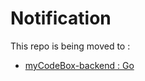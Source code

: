 # Notification
This repo is being moved to : 

- [myCodeBox-backend : Go](https://github.com/developerasun/myCodeBox-backend/tree/main/go)

